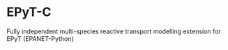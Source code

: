 # EPyT-C
Fully independent multi-species reactive transport modelling extension for EPyT (EPANET-Python)
